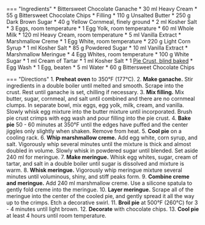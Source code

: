 === "Ingredients"
    * Bittersweet Chocolate Ganache
        * 30 ml Heavy Cream
        * 55 g Bittersweet Chocolate Chips
    * Filling
        * 110 g Unsalted Butter
        * 250 g Dark Brown Sugar
        * 40 g Yellow Cornmeal, finely ground
        * 2 ml Kosher Salt
        * 3 Eggs, room temperature
        * 1 Egg Yolk, room temperature
        * 60 ml Whole Milk
        * 120 ml Heavy Cream, room temperature
        * 5 ml Vanilla Extract
    * Marshmallow Creme
        * 1 Egg White, room temperature
        * 220 g Light Corn Syrup
        * 1 ml Kosher Salt
        * 85 g Powdered Sugar
        * 10 ml Vanilla Extract
    * Marshmallow Meringue
        * 4 Egg Whites, room temperature
        * 100 g White Sugar
        * 1 ml Cream of Tartar
        * 1 ml Kosher Salt
    * 1 [Pie Crust, blind baked](../../breads/crusts/pie-crust.md)
    * Egg Wash
        * 1 Egg, beaten
        * 5 ml Water
    * 60 g Bittersweet Chocolate Chips

=== "Directions"
    1. **Preheat oven** to 350°F (177°C).
    2. **Make ganache.** Stir ingredients in a double boiler until melted and smooth. Scrape into the crust. Rest until ganache is set, chilling if necessary.
    3. **Mix filling.** Mix butter, sugar, cornmeal, and salt until combined and there are no cornmeal clumps. In separate bowl, mix eggs, egg yolk, milk, cream, and vanilla. Slowly whisk egg mixture into the butter mixture until incorporated. Brush pie crust crimps with egg wash and pour filling into the pie crust.
    4. **Bake pie** 50 - 60 minutes at 350°F until the edges have puffed and the center jiggles only slightly when shaken. Remove from heat.
    5. **Cool pie** on a cooling rack.
    6. **Whip marshmallow creme.** Add egg white, corn syrup, and salt. Vigorously whip several minutes until the mixture is thick and almost doubled in volume. Slowly whisk in powdered sugar until blended. Set aside 240 ml for meringue.
    7. **Make meringue.** Whisk egg whites, sugar, cream of tartar, and salt in a double boiler until sugar is dissolved and mixture is warm.
    8. **Whisk meringue.** Vigorously whip meringue mixture several minutes until voluminous, shiny, and stiff peaks form.
    9. **Combine creme and meringue.** Add 240 ml marshmallow creme. Use a silicone spatula to gently fold creme into the meringue.
    10. **Layer meringue.** Scrape all of the meringue into the center of the cooled pie, and gently spread it all the way up to the crimps. Etch a decorative swirl.
    11. **Broil pie** at 500°F (260°C) for 3 - 4 minutes until light brown.
    12. **Decorate** with chocolate chips.
    13. **Cool pie** at least 4 hours until room temperature.

[^1]: {{ cite.ludwinski_sister_pie }} Accessed December 2020.
